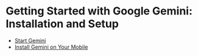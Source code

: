 # **Getting Started with Google Gemini: Installation and Setup**
- [Start Gemini](https://gemini.google.com/app)
- [Install Gemini on Your Mobile](https://gemini.google.com/app/download)
